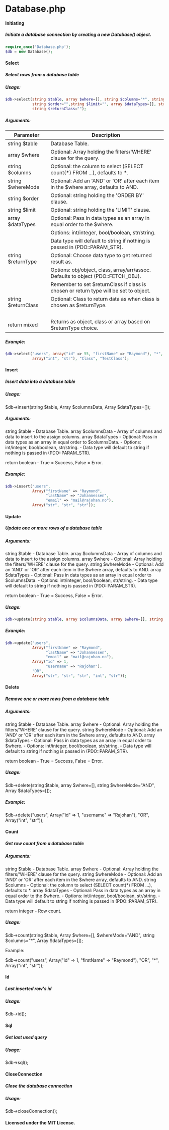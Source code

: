 # Database.php

#### Initiating
##### Initiate a database connection by creating a new Database() object.

```php 
require_once('Database.php');
$db = new Database(); 
```

#### Select
##### Select rows from a database table

##### Usage:
```php
$db->select(string $table, array $where=[], string $columns="*", string $whereMode="AND", 
            string $order="",string $limit="", array $dataTypes=[], string $returnType="object", 
            string $returnClass="");
```
##### Arguments:

| Parameter | Description |
|--|--|
| string $table | Database Table. |
| array  $where | Optional: Array holding the filters/'WHERE' clause for the query. |
| string $columns | Optional: the column to select (SELECT count(*) FROM ...), defaults to *. |
| string $whereMode | Optional: Add an 'AND' or 'OR' after each item in the $where array, defaults to AND. |
| string $order | Optional: string holding the 'ORDER BY' clause.  
| string $limit | Optional: string holding the 'LIMIT' clause. |
| array  $dataTypes | Optional: Pass in data types as an array in equal order to the $where. | 
| | Options: int/integer, bool/boolean, str/string. |
| | Data type will default to string if nothing is passed in (PDO::PARAM_STR).| 
| string $returnType | Optional: Choose data type to get returned result as. |
| | Options: obj/object, class, array/arr/assoc. Defaults to object (PDO::FETCH_OBJ). |
| | Remember to set $returnClass if class is chosen or return type will be set to object. | 
| string $returnClass | Optional: Class to return data as when class is chosen as $returnType. |
| &nbsp; | &nbsp; |
| return mixed       | Returns as object, class or array based on $returnType choice. |

##### Example:
```php
$db->select("users", array("id" => 55, "firstName" => "Raymond"), "*", "OR", "ORDER BY ID ASC", "LIMIT 5",
            array("int", "str"), "Class", "TestClass");
```
#### Insert
##### Insert data into a database table

##### Usage:

$db->insert(string $table, Array $columnsData, Array $dataTypes=[]);

##### Arguments:

string $table       - Database Table.
array  $columnsData - Array of columns and data to insert to the assign columns.
array  $dataTypes   - Optional: Pass in data types as an array in equal order to $columnsData.
                        - Options: int/integer, bool/boolean, str/string.
                        - Data type will default to string if nothing is passed in (PDO::PARAM_STR).

return boolean      - True = Success, False = Error.

##### Example:
```php
$db->insert("users",
            Array("firstName" => "Raymond",
                  "lastName" => "Johannessen",
                  "email" => "mail@rajohan.no"),
            Array("str", "str", "str"));
```
#### Update
##### Update one or more rows of a database table

##### Arguments:

string $table       - Database Table.
array  $columnsData - Array of columns and data to insert to the assign columns.
array  $where       - Optional: Array holding the filters/'WHERE' clause for the query.
string $whereMode   - Optional: Add an 'AND' or 'OR' after each item in the $where array, defaults to AND.
array  $dataTypes   - Optional: Pass in data types as an array in equal order to $columnsData.
                        - Options: int/integer, bool/boolean, str/string.
                        - Data type will default to string if nothing is passed in (PDO::PARAM_STR).

return boolean      - True = Success, False = Error.

##### Usage:
```php
$db->update(string $table, array $columnsData, array $where=[], string $whereMode="AND", Array $dataTypes=[]);
```
##### Example:
```php
$db->update("users",
            Array("firstName" => "Raymond",
                  "lastName" => "Johannessen",
                  "email" => "mail@rajohan.no"),
            Array("id" => 1,
                  "username" => "Rajohan"),
            "OR",
            Array("str", "str", "str", "int", "str"));
```
#### Delete
##### Remove one or more rows from a database table

##### Arguments:

string $table       - Database Table.
array  $where       - Optional: Array holding the filters/'WHERE' clause for the query.
string $whereMode   - Optional: Add an 'AND' or 'OR' after each item in the $where array, defaults to AND.
array  $dataTypes   - Optional: Pass in data types as an array in equal order to $where.
                        - Options: int/integer, bool/boolean, str/string.
                        - Data type will default to string if nothing is passed in (PDO::PARAM_STR).

return boolean      - True = Success, False = Error.

##### Usage:

$db->delete(string $table, array $where=[], string $whereMode="AND", Array $dataTypes=[]);

##### Example:

$db->delete("users",
            Array("id" => 1,
                  "username" => "Rajohan"),
            "OR",
            Array("int", "str"));


#### Count
##### Get row count from a database table

##### Arguments:

string $table     - Database Table.
array  $where     - Optional: Array holding the filters/'WHERE' clause for the query.
string $whereMode - Optional: Add an 'AND' or 'OR' after each item in the $where array, defaults to AND.
string $columns   - Optional: the column to select (SELECT count(*) FROM ...), defaults to *.
array  $dataTypes - Optional: Pass in data types as an array in equal order to the $where.
                      - Options: int/integer, bool/boolean, str/string.
                      - Data type will default to string if nothing is passed in (PDO::PARAM_STR).

return integer    - Row count.

##### Usage:

$db->count(string $table, Array $where=[], $whereMode="AND", string $columns="*", Array $dataTypes=[]);

Example:

$db->count("users",
           Array("id" => 1,
           "firstName" => "Raymond"),
           "OR",
           "*",
           Array("int", "str"));

#### Id
##### Last inserted row's id

##### Usage:
$db->id();

#### Sql
##### Get last used query

##### Usage:
$db->sql();

#### CloseConnection
##### Close the database connection

##### Usage:
$db->closeConnection();

#### Licensed under the MIT License.
